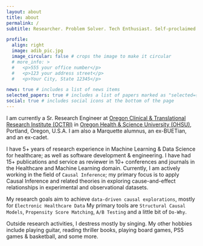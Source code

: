 ```yaml
---
layout: about
title: about
permalink: /
subtitle: Researcher. Problem Solver. Tech Enthusiast. Self-proclaimed Musician. Goes by "<u>Riddhi</u>". (<a href="/assets/img/name_in_bengali.png" target="blank">my name in Bengali</a>)

profile:
  align: right
  image: adib_pic.jpg
  image_circular: false # crops the image to make it circular
  # more_info: >
  #   <p>555 your office number</p>
  #   <p>123 your address street</p>
  #   <p>Your City, State 12345</p>

news: true # includes a list of news items
selected_papers: true # includes a list of papers marked as "selected={true}"
social: true # includes social icons at the bottom of the page
---
```


I am currently a Sr. Research Engineer at [Oregon Clinical & Translational Research Institute (OCTRI)](https://www.ohsu.edu/octri) in [Oregon Health & Science University (OHSU)](https://www.ohsu.edu), Portland, Oregon, U.S.A. I am also a Marquette alumnus, an ex-BUETian, and an ex-cadet.

I have 5+ years of research experience in Machine Learning & Data Science for healthcare; as well as software development & engineering. I have had 15+ publications and service as reviewer in 10+ conferences and journals in the Healthcare and Machine Learning domain. Currently, I am actively working in the field of `Causal Inference`; my primary focus is to apply Causal Inference and related theories in exploring cause-and-effect relationships in experimental and observational datasets.

My research goals aim to achieve `data-driven causal explorations`, mostly for `Electronic Healthcare Data` My primary tools are `Structural Causal Models`, `Propensity Score Matching`, `A/B Testing` and a little bit of `Do-Why`.  

Outside research activities, I destress mostly by singing. My other hobbies include playing guitar, reading thriller books, playing board games, PS5 games & basketball, and some more.
